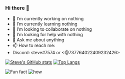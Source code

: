 ### Hi there 👋

- 🔭 I’m currently working on nothing
- 🌱 I’m currently learning nothing
- 👯 I’m looking to collaborate on nothing
- 🤔 I’m looking for help with nothing
- 💬 Ask me about anything
- 📫 How to reach me:
- Discord: steve#7574 or <@737764022409232426>

[![Steve's GitHub stats](https://github-readme-stats.vercel.app/api?username=StevenRafft&theme=radical)](https://github.com/anuraghazra/github-readme-stats)
[![Top Langs](https://github-readme-stats.vercel.app/api/top-langs/?username=StevenRafft&theme=radical)](https://github.com/anuraghazra/github-readme-stats)

![Fun fact](https://www.demirramon.com/gen/undertale_text_box.png?text=i%20like%20python%20and%20c%23&box=undertale&boxcolor=ffffff&character=undertale-napstablook&expression=headset&charcolor=ffffff&font=determination&asterisk=ffffff&mode=regular)
![how](https://www.demirramon.com/gen/undertale_text_box.png?text=how%20is%20lua%20my%20most%20used%20language&box=undertale&boxcolor=ffffff&character=undertale-napstablook&expression=dapperblook&charcolor=ffffff&font=determination&asterisk=ffffff&small=true&mode=regular)
